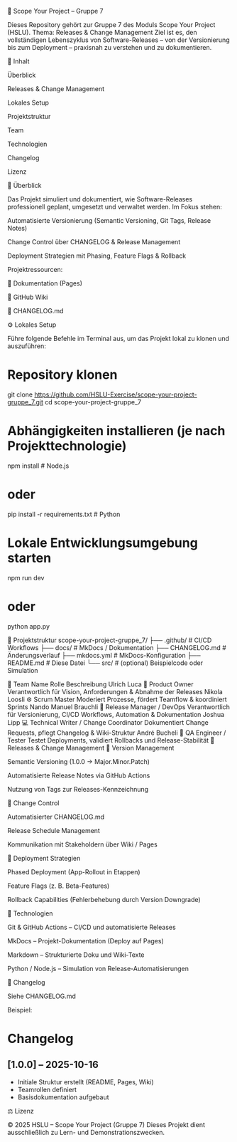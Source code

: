 🚀 Scope Your Project – Gruppe 7

Dieses Repository gehört zur Gruppe 7 des Moduls Scope Your Project (HSLU).
Thema: Releases & Change Management
Ziel ist es, den vollständigen Lebenszyklus von Software-Releases – von der Versionierung bis zum Deployment – praxisnah zu verstehen und zu dokumentieren.

📘 Inhalt

Überblick

Releases & Change Management

Lokales Setup

Projektstruktur

Team

Technologien

Changelog

Lizenz

🧩 Überblick

Das Projekt simuliert und dokumentiert, wie Software-Releases professionell geplant, umgesetzt und verwaltet werden.
Im Fokus stehen:

Automatisierte Versionierung (Semantic Versioning, Git Tags, Release Notes)

Change Control über CHANGELOG & Release Management

Deployment Strategien mit Phasing, Feature Flags & Rollback

Projektressourcen:

📄 Dokumentation (Pages)

📘 GitHub Wiki

🧾 CHANGELOG.md

⚙️ Lokales Setup

Führe folgende Befehle im Terminal aus, um das Projekt lokal zu klonen und auszuführen:

# Repository klonen
git clone https://github.com/HSLU-Exercise/scope-your-project-gruppe_7.git
cd scope-your-project-gruppe_7

# Abhängigkeiten installieren (je nach Projekttechnologie)
npm install     # Node.js
# oder
pip install -r requirements.txt  # Python

# Lokale Entwicklungsumgebung starten
npm run dev
# oder
python app.py

🧱 Projektstruktur
scope-your-project-gruppe_7/
├── .github/              # CI/CD Workflows
├── docs/                 # MkDocs / Dokumentation
├── CHANGELOG.md          # Änderungsverlauf
├── mkdocs.yml            # MkDocs-Konfiguration
├── README.md             # Diese Datei
└── src/                  # (optional) Beispielcode oder Simulation

👥 Team
Name	Rolle	Beschreibung
Ulrich Luca	🧭 Product Owner	Verantwortlich für Vision, Anforderungen & Abnahme der Releases
Nikola Loosli	⚙️ Scrum Master	Moderiert Prozesse, fördert Teamflow & koordiniert Sprints
Nando Manuel Brauchli	🧠 Release Manager / DevOps	Verantwortlich für Versionierung, CI/CD Workflows, Automation & Dokumentation
Joshua Lipp	💻 Technical Writer / Change Coordinator	Dokumentiert Change Requests, pflegt Changelog & Wiki-Struktur
André Bucheli	🧩 QA Engineer / Tester	Testet Deployments, validiert Rollbacks und Release-Stabilität
🧾 Releases & Change Management
🔖 Version Management

Semantic Versioning (1.0.0 → Major.Minor.Patch)

Automatisierte Release Notes via GitHub Actions

Nutzung von Tags zur Releases-Kennzeichnung

🔄 Change Control

Automatisierter CHANGELOG.md

Release Schedule Management

Kommunikation mit Stakeholdern über Wiki / Pages

🚀 Deployment Strategien

Phased Deployment (App-Rollout in Etappen)

Feature Flags (z. B. Beta-Features)

Rollback Capabilities (Fehlerbehebung durch Version Downgrade)

🧮 Technologien

Git & GitHub Actions – CI/CD und automatisierte Releases

MkDocs – Projekt-Dokumentation (Deploy auf Pages)

Markdown – Strukturierte Doku und Wiki-Texte

Python / Node.js – Simulation von Release-Automatisierungen

📜 Changelog

Siehe CHANGELOG.md

Beispiel:

# Changelog
## [1.0.0] – 2025-10-16
- Initiale Struktur erstellt (README, Pages, Wiki)
- Teamrollen definiert
- Basisdokumentation aufgebaut

⚖️ Lizenz

© 2025 HSLU – Scope Your Project (Gruppe 7)
Dieses Projekt dient ausschließlich zu Lern- und Demonstrationszwecken.
